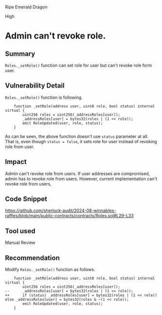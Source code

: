 Ripe Emerald Dragon

High

# Admin can't revoke role.

## Summary
`Roles._setRole()` function can set role for user but can't revoke role form user.

## Vulnerability Detail
`Roles._setRole()` function is following.
```solidity
    function _setRole(address user, uint8 role, bool status) internal virtual {
        uint256 roles = uint256(_addressRoles[user]);
        _addressRoles[user] = bytes32(roles | (1 << role));
        emit RoleUpdated(user, role, status);
    }
```
As can be seen, the above function doesn't use `status` parameter at all.
That is, even though `status = false`, it sets role for user instead of revoking role from user.

## Impact
Admin can't revoke role from users.
If user addresses are compromised, admin has to revoke role from users.
However, current implementation can't revoke role from users, 

## Code Snippet
https://github.com/sherlock-audit/2024-08-winnables-raffles/blob/main/public-contracts/contracts/Roles.sol#L29-L33

## Tool used

Manual Review

## Recommendation
Modify `Roles._setRole()` function as follows.
```solidity
    function _setRole(address user, uint8 role, bool status) internal virtual {
        uint256 roles = uint256(_addressRoles[user]);
--      _addressRoles[user] = bytes32(roles | (1 << role));
++      if (status) _addressRoles[user] = bytes32(roles | (1 << role)) else _addressRoles[user] = bytes32(roles & ~(1 << role));
        emit RoleUpdated(user, role, status);
    }
```